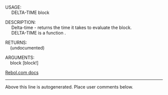 USAGE:  
&nbsp;&nbsp;&nbsp;&nbsp;&nbsp;DELTA-TIME&nbsp;block&nbsp;  
  
DESCRIPTION:  
&nbsp;&nbsp;&nbsp;&nbsp;&nbsp;Delta-time&nbsp;-&nbsp;returns&nbsp;the&nbsp;time&nbsp;it&nbsp;takes&nbsp;to&nbsp;evaluate&nbsp;the&nbsp;block.  
&nbsp;&nbsp;&nbsp;&nbsp;&nbsp;DELTA-TIME&nbsp;is&nbsp;a&nbsp;function&nbsp;.  
  
RETURNS:  
&nbsp;&nbsp;&nbsp;&nbsp;(undocumented)  
  
ARGUMENTS:  
&nbsp;&nbsp;&nbsp;&nbsp;block&nbsp;[block!]  

[Rebol.com docs](http://www.rebol.com/r3/docs/functions/delta-time.html)
___
Above this line is autogenerated. Place user comments below.